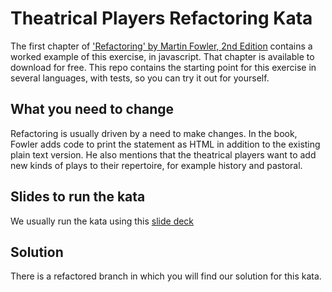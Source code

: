 Theatrical Players Refactoring Kata
====================================

The first chapter of ['Refactoring' by Martin Fowler, 2nd Edition](https://www.thoughtworks.com/books/refactoring2) contains a worked example of this exercise, in javascript. That chapter is available to download for free. This repo contains the starting point for this exercise in several languages, with tests, so you can try it out for yourself.

What you need to change
-----------------------
Refactoring is usually driven by a need to make changes. In the book, Fowler adds code to print the statement as HTML in addition to the existing plain text version. He also mentions that the theatrical players want to add new kinds of plays to their repertoire, for example history and pastoral.

Slides to run the kata
-----------------------
We usually run the kata using this [slide deck](https://speakerdeck.com/thirion/theatrical-players-refactoring-kata)

Solution
-----------------------
There is a refactored branch in which you will find our solution for this kata.

